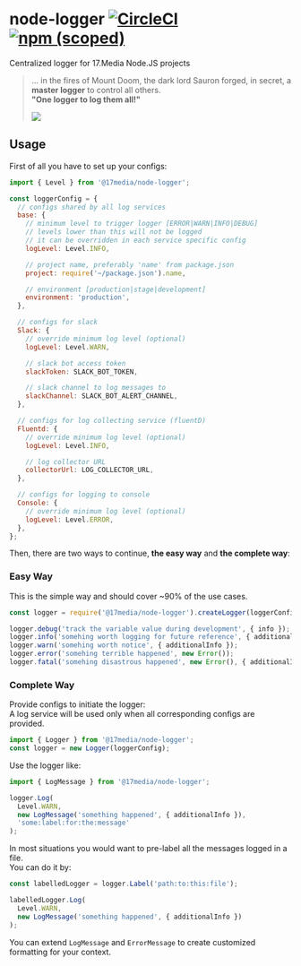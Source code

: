 # node-logger [![CircleCI](https://circleci.com/gh/17media/node-logger/tree/master.svg?style=shield)](https://circleci.com/gh/17media/node-logger/tree/master) [![npm (scoped)](https://img.shields.io/npm/v/@17media/node-logger.svg)]()
Centralized logger for 17.Media Node.JS projects

> ... in the fires of Mount Doom, the dark lord Sauron forged, in secret, a **master logger** to control all others.<br>
> **"One logger to log them all!"**
>
> ![](https://i0.wp.com/media2.slashfilm.com/slashfilm/wp/wp-content/images/lordoftherings-ring-map.jpg)

## Usage

First of all you have to set up your configs:
```js
import { Level } from '@17media/node-logger';

const loggerConfig = {
  // configs shared by all log services
  base: {
    // minimum level to trigger logger [ERROR|WARN|INFO|DEBUG]
    // levels lower than this will not be logged
    // it can be overridden in each service specific config
    logLevel: Level.INFO,

    // project name, preferably 'name' from package.json
    project: require('~/package.json').name,

    // environment [production|stage|development]
    environment: 'production',
  },

  // configs for slack
  Slack: {
    // override minimum log level (optional)
    logLevel: Level.WARN,

    // slack bot access token
    slackToken: SLACK_BOT_TOKEN,

    // slack channel to log messages to
    slackChannel: SLACK_BOT_ALERT_CHANNEL,
  },

  // configs for log collecting service (fluentD)
  Fluentd: {
    // override minimum log level (optional)
    logLevel: Level.INFO,

    // log collector URL
    collectorUrl: LOG_COLLECTOR_URL,
  },

  // configs for logging to console
  Console: {
    // override minimum log level (optional)
    logLevel: Level.ERROR,
  },
};
```

Then, there are two ways to continue, **the easy way** and **the complete way**:

### Easy Way

This is the simple way and should cover ~90% of the use cases.
```js
const logger = require('@17media/node-logger').createLogger(loggerConfig)('some:label');

logger.debug('track the variable value during development', { info });
logger.info('somehing worth logging for future reference', { additionalInfo });
logger.warn('somehing worth notice', { additionalInfo });
logger.error('somehing terrible happened', new Error());
logger.fatal('somehing disastrous happened', new Error(), { additionalInfo });
```

### Complete Way

Provide configs to initiate the logger:<br>
A log service will be used only when all corresponding configs are provided.
```js
import { Logger } from '@17media/node-logger';
const logger = new Logger(loggerConfig);
```

Use the logger like:
```js
import { LogMessage } from '@17media/node-logger';

logger.Log(
  Level.WARN,
  new LogMessage('something happened', { additionalInfo }),
  'some:label:for:the:message'
);
```

In most situations you would want to pre-label all the messages logged in a file.<br>
You can do it by:
```js
const labelledLogger = logger.Label('path:to:this:file');

labelledLogger.Log(
  Level.WARN,
  new LogMessage('something happened', { additionalInfo })
);
```

You can extend `LogMessage` and `ErrorMessage` to create customized formatting for your context.
